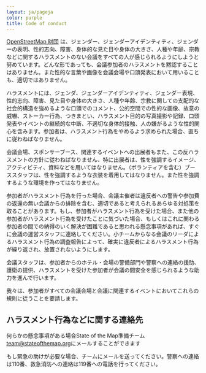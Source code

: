 ```yaml
---
layout: ja/pageja
color: purple
title: Code of conduct
---
```


[OpenStreetMap 財団](http://wiki.osmfoundation.org/wiki/Main_Page) は、ジェンダー、ジェンダーアイデンティティ、ジェンダーの表明、性的志向、障害、身体的な見た目や身体の大きさ、人種や年齢、宗教などに関するハラスメントのない会議をすべての人が感じられるようにしようと努めています。どんな形であっても、会議参加者のハラスメントを黙認することはありません。また性的な言葉や画像を会議会場や口頭発表において用いることも、適切ではありません。

ハラスメントには、ジェンダ、ジェンダーアイデンティティ、ジェンダー表現、性的志向、障害、見た目や身体の大きさ、人種や年齢、宗教に関しての支配的な社会的構造を強めるような口頭でのコメント、公的空間での性的な画像、故意の威嚇、ストーカー行為、つきまとい、ハラスメント目的の写真撮影や記録、口頭発表やイベントの継続的な中断、不適切な身体的接触、人の嫌がるような性的関心を含みます。参加者は、ハラスメント行為をやめるよう求められた場合、直ちに従わねばなりません。

会議会場、スポンサーブース、関連するイベントへの出展者もまた、この反ハラスメントの方針に従わねばなりません、特に出展者は、性を強調するイメージ、アクティビティ、資料などを用いてはなりません。（ボランティアを含む）ブーススタッフは、性を強調するような衣装を着用してはなりません。また性を強調するような環境を作ってはなりません。

参加者がハラスメント行為を行った場合、会議主催者は違反者への警告や参加費の返還の無い会議からの排除を含む、適切であると考えられるあらゆる対処策を取ることがあります。もし、参加者がハラスメント行為を受けた場合、また他の参加者がハラスメント行為を受けたことに気づいた場合、もしくはこれに関わる参加者の間での納得のいく解決が困難であると思われる懸念事項があれば、すぐに会議の運営スタッフに連絡してください。小チームからなる会議のリーダによるハラスメント行為の調査報告によって、確実に違反者によるハラスメント行為が繰り返され、放置されないようにします。

会議スタッフは、参加者からのホテル・会場の警備部門や警察への連絡の援助、護衛の提供、ハラスメントを受けた参加者が会議の間安全を感じられるような助力を進んで行います。

我々は、参加者がすべての会議会場と会議に関連するイベントにおいてこれらの規則に従うことを要請します。

## ハラスメント行為などに関する連絡先

何らかの懸念事項がある場合State of the Map準備チーム [team@stateofthemap.org](mailto:team@stateofthemap.org)にメールすることができます

もし緊急の助けが必要な場合、チームにメールを送ってください。警察への連絡は110番、救急消防への連絡は119番への電話を行ってください。
